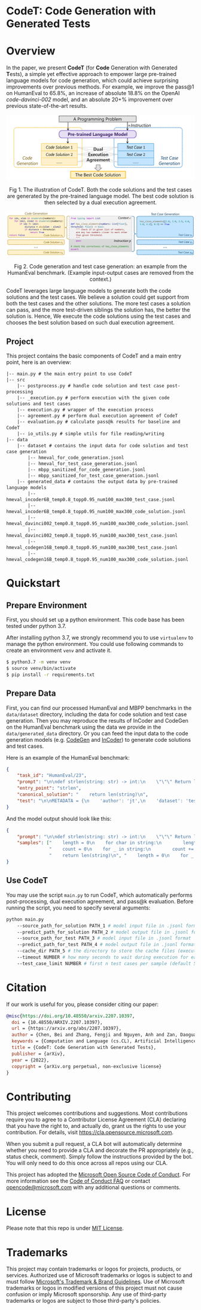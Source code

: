 # CodeT: Code Generation with Generated Tests

# Overview

In the paper, we present **CodeT** (for **Code** Generation with Generated **T**ests), a simple yet effective approach to empower large pre-trained language models for code generation, which could achieve surprising improvements over previous methods. For example, we improve the pass@1 on HumanEval to 65.8%, an increase of absolute 18.8% on the OpenAI *code-davinci-002* model, and an absolute 20+% improvement over previous state-of-the-art results.

![Fig1](./figs/illustration.jpg)
<center>Fig 1. The illustration of CodeT. Both the code solutions and the test cases are generated by the pre-trained language model. The best code solution is then selected by a dual execution agreement.</center>

![Fig2](./figs/preliminary.jpg)
<center>Fig 2. Code generation and test case generation: an example from the HumanEval benchmark. (Example input-output cases are removed from the context.)</center>

CodeT leverages large language models to generate both the code solutions and the test cases. We believe a solution could get support from both the test cases and the other solutions. The more test cases a solution can pass, and the more test-driven siblings the solution has, the better the solution is. Hence, We execute the code solutions using the test cases and chooses the best solution based on such dual execution agreement.

## Project

This project contains the basic components of CodeT and a main entry point, here is an overview:

```shell
|-- main.py # the main entry point to use CodeT
|-- src
    |-- postprocess.py # handle code solution and test case post-processing
    |-- _execution.py # perform execution with the given code solutions and test cases
    |-- execution.py # wrapper of the execution process
    |-- agreement.py # perform dual execution agreement of CodeT
    |-- evaluation.py # calculate pass@k results for baseline and CodeT
    |-- io_utils.py # simple utils for file reading/writing
|-- data
    |-- dataset # contains the input data for code solution and test case generation
        |-- hmeval_for_code_generation.jsonl
        |-- hmeval_for_test_case_generation.jsonl
        |-- mbpp_sanitized_for_code_generation.jsonl
        |-- mbpp_sanitized_for_test_case_generation.jsonl
    |-- generated_data # contains the output data by pre-trained language models
        |-- hmeval_incoder6B_temp0.8_topp0.95_num100_max300_test_case.jsonl
        |-- hmeval_incoder6B_temp0.8_topp0.95_num100_max300_code_solution.jsonl
        |-- hmeval_davinci002_temp0.8_topp0.95_num100_max300_code_solution.jsonl
        |-- hmeval_davinci002_temp0.8_topp0.95_num100_max300_test_case.jsonl
        |-- hmeval_codegen16B_temp0.8_topp0.95_num100_max300_test_case.jsonl
        |-- hmeval_codegen16B_temp0.8_topp0.95_num100_max300_code_solution.jsonl 
```

# Quickstart

## Prepare Environment
First, you should set up a python environment. This code base has been tested under python 3.7.

After installing python 3.7, we strongly recommend you to use `virtualenv` to manage the python environment. You could use following commands to create an environment `venv` and activate it.

```bash
$ python3.7 -m venv venv
$ source venv/bin/activate
$ pip install -r requirements.txt
```

## Prepare Data

First, you can find our processed HumanEval and MBPP benchmarks in the `data/dataset` directory, including the data for code solution and test case generation. Then you may reproduce the results of InCoder and CodeGen on the HumanEval benchmark using the data we provide in the `data/generated_data` directory. Or you can feed the input data to the code generation models (e.g. [CodeGen](https://github.com/salesforce/CodeGen) and [InCoder](https://github.com/dpfried/incoder)) to generate code solutions and test cases.

Here is an example of the HumanEval benchmark:
```json
{
    "task_id": "HumanEval/23",
    "prompt": "\n\ndef strlen(string: str) -> int:\n    \"\"\" Return length of given string\n    \"\"\"\n",
    "entry_point": "strlen",
    "canonical_solution": "    return len(string)\n",
    "test": "\n\nMETADATA = {\n    'author': 'jt',\n    'dataset': 'test'\n}\n\n\ndef check(candidate):\n    assert candidate('') == 0\n    assert candidate('x') == 1\n    assert candidate('asdasnakj') == 9\n"
}
```

And the model output should look like this:
```json
{
    "prompt": "\n\ndef strlen(string: str) -> int:\n    \"\"\" Return length of given string\n    \"\"\"\n",
    "samples": ["    length = 0\n    for char in string:\n        length += 1\n    return length\n\n",
                "    count = 0\n    for _ in string:\n        count += 1\n    return count\n\n",
                "    return len(string)\n", "    length = 0\n    for _ in string:\n        length += 1\n    return length\n"]
}
```

## Use CodeT

You may use the script `main.py` to run CodeT, which automatically performs post-processing, dual execution agreement, and pass@k evaluation.
Before running the script, you need to specify several arguments:

```bash
python main.py
    --source_path_for_solution PATH_1 # model input file in .jsonl format
    --predict_path_for_solution PATH_2 # model output file in .jsonl format
    --source_path_for_test PATH_3 # model input file in .jsonl format
    --predict_path_for_test PATH_4 # model output file in .jsonl format
    --cache_dir PATH_5 # the directory to store the cache files (execution results)
    --timeout NUMBER # how many seconds to wait during execution for each test case (default 0.1)
    --test_case_limit NUMBER # first n test cases per sample (default 5)
```

# Citation

If our work is useful for you, please consider citing our paper:

```bibtex
@misc{https://doi.org/10.48550/arxiv.2207.10397,
  doi = {10.48550/ARXIV.2207.10397},
  url = {https://arxiv.org/abs/2207.10397},
  author = {Chen, Bei and Zhang, Fengji and Nguyen, Anh and Zan, Daoguang and Lin, Zeqi and Lou, Jian-Guang and Chen, Weizhu},
  keywords = {Computation and Language (cs.CL), Artificial Intelligence (cs.AI), Programming Languages (cs.PL), Software Engineering (cs.SE), FOS: Computer and information sciences, FOS: Computer and information sciences},
  title = {CodeT: Code Generation with Generated Tests},
  publisher = {arXiv},
  year = {2022},
  copyright = {arXiv.org perpetual, non-exclusive license}
}
```

# Contributing

This project welcomes contributions and suggestions.  Most contributions require you to agree to a
Contributor License Agreement (CLA) declaring that you have the right to, and actually do, grant us
the rights to use your contribution. For details, visit https://cla.opensource.microsoft.com.

When you submit a pull request, a CLA bot will automatically determine whether you need to provide
a CLA and decorate the PR appropriately (e.g., status check, comment). Simply follow the instructions
provided by the bot. You will only need to do this once across all repos using our CLA.

This project has adopted the [Microsoft Open Source Code of Conduct](https://opensource.microsoft.com/codeofconduct/).
For more information see the [Code of Conduct FAQ](https://opensource.microsoft.com/codeofconduct/faq/) or
contact [opencode@microsoft.com](mailto:opencode@microsoft.com) with any additional questions or comments.

# License

Please note that this repo is under [MIT License](LICENSE).

# Trademarks

This project may contain trademarks or logos for projects, products, or services. Authorized use of Microsoft 
trademarks or logos is subject to and must follow 
[Microsoft's Trademark & Brand Guidelines](https://www.microsoft.com/en-us/legal/intellectualproperty/trademarks/usage/general).
Use of Microsoft trademarks or logos in modified versions of this project must not cause confusion or imply Microsoft sponsorship.
Any use of third-party trademarks or logos are subject to those third-party's policies.
